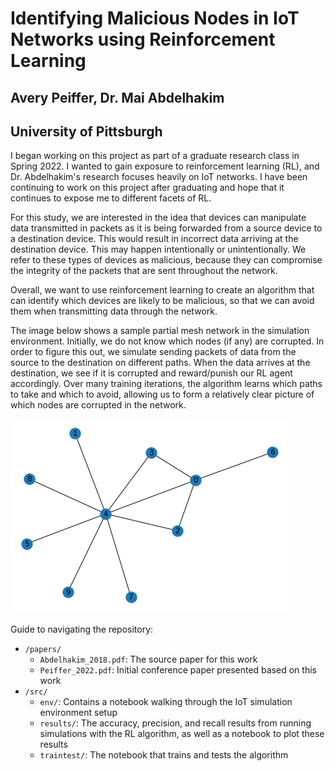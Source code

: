 
# Identifying Malicious Nodes in IoT Networks using Reinforcement Learning

## Avery Peiffer, Dr. Mai Abdelhakim
## University of Pittsburgh

I began working on this project as part of a graduate research class in Spring 2022. I wanted to gain exposure to reinforcement learning (RL), and Dr. Abdelhakim's research focuses heavily on IoT networks. I have been continuing to work on this project after graduating and hope that it continues to expose me to different facets of RL.

For this study, we are interested in the idea that devices can manipulate data transmitted in packets as it is being forwarded from a source device to a destination device. This would result in incorrect data arriving at the destination device. This may happen intentionally or unintentionally. We refer to these types of devices as malicious, because they can compromise the integrity of the packets that are sent throughout the network. 

Overall, we want to use reinforcement learning to create an algorithm that can identify which devices are likely to be malicious, so that we can avoid them when transmitting data through the network. 

The image below shows a sample partial mesh network in the simulation environment. Initially, we do not know which nodes (if any) are corrupted. In order to figure this out, we simulate sending packets of data from the source to the destination on different paths. When the data arrives at the destination, we see if it is corrupted and reward/punish our RL agent accordingly. Over many training iterations, the algorithm learns which paths to take and which to avoid, allowing us to form a relatively clear picture of which nodes are corrupted in the network.

![Network Image](/src/env/network_example.PNG)

Guide to navigating the repository:

 - `/papers/`
	 - `Abdelhakim_2018.pdf`: The source paper for this work
	 - `Peiffer_2022.pdf`: Initial conference paper presented based on this work
 - `/src/`
	 - `env/`: Contains a notebook walking through the IoT simulation environment setup
	 - `results/`: The accuracy, precision, and recall results from running simulations with the RL algorithm, as well as a notebook to plot these results
	 - `traintest/`: The notebook that trains and tests the algorithm
